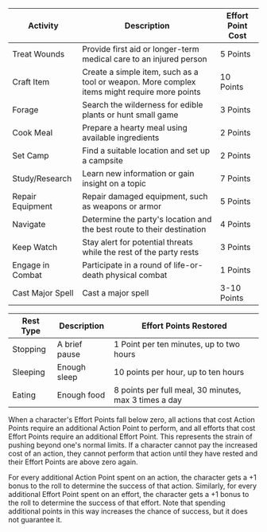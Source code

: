 

| Activity | Description | Effort Point Cost |
|----------|-------------|-------------------|
| Treat Wounds | Provide first aid or longer-term medical care to an injured person | 5 Points |
| Craft Item | Create a simple item, such as a tool or weapon. More complex items might require more points | 10 Points |
| Forage | Search the wilderness for edible plants or hunt small game | 3 Points |
| Cook Meal | Prepare a hearty meal using available ingredients | 2 Points |
| Set Camp | Find a suitable location and set up a campsite | 2 Points |
| Study/Research | Learn new information or gain insight on a topic | 7 Points |
| Repair Equipment | Repair damaged equipment, such as weapons or armor | 5 Points |
| Navigate | Determine the party's location and the best route to their destination | 4 Points |
| Keep Watch | Stay alert for potential threats while the rest of the party rests | 3 Points |
| Engage in Combat | Participate in a round of life-or-death physical combat | 1 Points |
| Cast Major Spell | Cast a major spell | 3-10 Points |


| Rest Type | Description | Effort Points Restored |
|-----------|-------------|------------------------|
| Stopping | A brief pause |  1 Point per ten minutes, up to two hours |
| Sleeping | Enough sleep | 10 points per hour, up to ten hours |
| Eating | Enough food | 8 points per full meal, 30 minutes, max 3 times a day |

When a character's Effort Points fall below zero, all actions that cost Action Points require an additional Action Point to perform, and all efforts that cost Effort Points require an additional Effort Point. This represents the strain of pushing beyond one's normal limits. If a character cannot pay the increased cost of an action, they cannot perform that action until they have rested and their Effort Points are above zero again.

For every additional Action Point spent on an action, the character gets a +1 bonus to the roll to determine the success of that action. Similarly, for every additional Effort Point spent on an effort, the character gets a +1 bonus to the roll to determine the success of that effort. Note that spending additional points in this way increases the chance of success, but it does not guarantee it.
